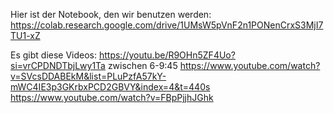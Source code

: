 Hier ist der Notebook, den wir benutzen werden:
https://colab.research.google.com/drive/1UMsW5pVnF2n1PONenCrxS3MjI7TU1-xZ

Es gibt diese Videos:
https://youtu.be/R9OHn5ZF4Uo?si=vrCPDNDTbjLwy1Ta
zwischen 6-9:45
https://www.youtube.com/watch?v=SVcsDDABEkM&list=PLuPzfA57kY-mWC4IE3p3GKrbxPCD2GBVY&index=4&t=440s
https://www.youtube.com/watch?v=FBpPjjhJGhk

